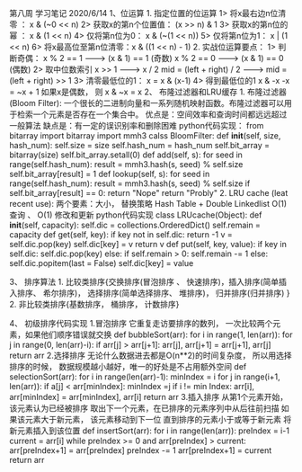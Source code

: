 第八周 学习笔记 2020/6/14
1、位运算
    1. 指定位置的位运算
        1> 将x最右边n位清零 ：  x & (~0 << n)
        2> 获取x的第n个位置值： (x >> n) & 1
        3> 获取x的第n位的幂 ：  x & (1 << n)
        4> 仅将第n位为0：       x & (~(1 << n))
        5> 仅将第n位为1：       x | (1 << n)
        6> 将x最高位至第n位清零：x & ((1 << n) - 1)
    2. 实战位运算要点：
        1> 判断奇偶：
            x % 2 == 1 --->  (x & 1) == 1  (奇数)
            x % 2 == 0 --->  (x & 1) == 0  (偶数)
        2> 取中位数索引
            x >> 1 ---> x / 2
            mid = (left + right) / 2   ---> mid = (left + right) >> 1
        3> 清零最低位的1：
            x = x & (x-1)
        4> 得到最低位的1
            x & -x     -x = ~x + 1 
            如果x是偶数， 则 x & ~x = x
2、 布隆过滤器和LRU缓存
    1. 布隆过滤器(Bloom Filter):
        一个很长的二进制向量和一系列随机映射函数。布隆过滤器可以用于检索一个元素是否存在一个集合中。
        优点是：空间效率和查询时间都远远超过一般算法
        缺点是：有一定的误识别率和删除困难
    python代码实现：
        from bitarray import bitarray
        import mmh3
        calss BloomFilter:
            def __init__(self, size, hash_num):
                self.size = size
                self.hash_num = hash_num
                self.bit_array = bitarray(size)
                self.bit_array.setall(0)
            def add(self, s):
                for seed in range(self.hash_num):
                    result = mmh3.hash(s, seed) % self.size
                    self.bit_array[result] = 1
            def lookup(self, s):
                for seed in range(self.hash_num):
                    result = mmh3.hash(s, seed) % self.size
                    if self.bit_array[result] == 0:
                        return "Nope"
                    return "Probly"
    2. LRU cache (leat recent use):
        两个要素：大小， 替换策略
        Hash Table  +  Double Linkedlist
        O(1)查询 、 O(1) 修改和更新
    python代码实现
        class LRUcache(Object):
            def __init__(self, capacity):
                self.dic = collections.OrderedDict()
                self.remain = capacity
            def get(self, key):
                if key not in self.dic:
                    return -1
                v = self.dic.pop(key)
                self.dic[key] = v
                return v
            def put(self, key, value):
                if key in self.dic:
                    self.dic.pop(key)
                else:
                    if self.remain > 0:
                        self.remain -= 1
                    else:
                        self.dic.popitem(last = False)
                self.dic[key] = value

3、 排序算法
    1. 比较类排序{交换排序(冒泡排序 、 快速排序)，插入排序(简单插入排序、 希尔排序)， 选择排序(简单选择排序、 堆排序)， 归并排序(归并排序) }
    2. 非比较类排序{基数排序， 桶排序， 计数排序}

4、 初级排序代码实现
    1.冒泡排序
        它重复走访要排序的数列， 一次比较两个元素，如果他们顺序错误就交换
        def bubbleSort(arr):
            for i in range(1, len(arr)):
                for j in range(0, len(arr)-i):
                    if arr[j] > arr[j+1]:
                        arr[j], arr[j+1] = arr[j+1], arr[j]
            return arr
    2.选择排序
        无论什么数据进去都是O(n**2)的时间复杂度， 所以用选择排序的时候， 数据规模越小越好，唯一的好处是不占用额外空间
        def selectionSort(arr):
            for i in range(len(arr)-1):
                minIndex = i
                for j in range(i+1, len(arr)):
                    if a[j] < arr[minIndex]:
                        minIndex =j
                if i != min Index:
                    arr[i], arr[minIndex] = arr[minIndex], arr[i]
            return arr
    3.插入排序
        从第1个元素开始，该元素认为已经被排序
        取出下一个元素，在已排序的元素序列中从后往前扫描
        如果该元素大于新元素， 该元素移动到下一位
        直到排序的元素小于或等于新元素
        将新元素插入到该位置
        def insertSort(arr):
            for i in range(len(arr)):
                preIndex = i-1
                current = arr[i]
                while preIndex >= 0 and arr[preIndex] > current:
                    arr[preIndex+1] = arr[preIndex]
                    preIndex -= 1
                arr[preIndex+1] = current
            return arr 
    

